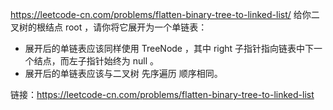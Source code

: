 https://leetcode-cn.com/problems/flatten-binary-tree-to-linked-list/
给你二叉树的根结点 root ，请你将它展开为一个单链表：
- 展开后的单链表应该同样使用 TreeNode ，其中 right 子指针指向链表中下一个结点，而左子指针始终为 null 。
- 展开后的单链表应该与二叉树 先序遍历 顺序相同。

链接：https://leetcode-cn.com/problems/flatten-binary-tree-to-linked-list


